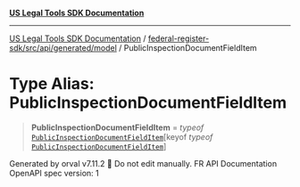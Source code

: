 [**US Legal Tools SDK Documentation**](../../../../../../README.md)

***

[US Legal Tools SDK Documentation](../../../../../../README.md) / [federal-register-sdk/src/api/generated/model](../README.md) / PublicInspectionDocumentFieldItem

# Type Alias: PublicInspectionDocumentFieldItem

> **PublicInspectionDocumentFieldItem** = *typeof* [`PublicInspectionDocumentFieldItem`](../variables/PublicInspectionDocumentFieldItem.md)\[keyof *typeof* [`PublicInspectionDocumentFieldItem`](../variables/PublicInspectionDocumentFieldItem.md)\]

Generated by orval v7.11.2 🍺
Do not edit manually.
FR API Documentation
OpenAPI spec version: 1
